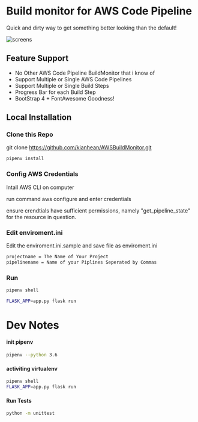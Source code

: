 # Build monitor for AWS Code Pipeline
Quick and dirty way to get something better looking than the default!

![screens](https://user-images.githubusercontent.com/5037305/32870256-f684fe9e-cab5-11e7-9d69-1ef4798d24c2.png)

## Feature Support

- No Other AWS Code Pipeline BuildMonitor that i know of
- Support Multiple or Single AWS Code Pipelines
- Support Multiple or Single Build Steps
- Progress Bar for each Build Step
- BootStrap 4 + FontAwesome Goodness!

## Local Installation
### Clone this Repo
git clone https://github.com/kianhean/AWSBuildMonitor.git

```bash
pipenv install
```

### Config AWS Credentials
Intall AWS CLI on computer

run command aws configure and enter credentials

ensure crendtials have sufficient permissions, namely "get_pipeline_state" for the resource in question.

### Edit enviroment.ini
Edit the enviroment.ini.sample and save file as enviroment.ini

```bash
projectname = The Name of Your Project
pipelinename = Name of your Piplines Seperated by Commas
```

### Run
```bash
pipenv shell

FLASK_APP=app.py flask run
```

# Dev Notes
#### init pipenv

```bash
pipenv --python 3.6
```

#### activiting virtualenv

```bash
pipenv shell
FLASK_APP=app.py flask run
```

#### Run Tests
```bash
python -m unittest
```

